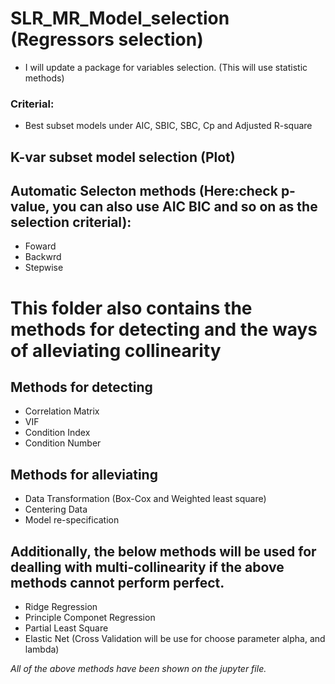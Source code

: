 # SLR_MR_Model_selection (Regressors selection)
* I will update a package for variables selection. (This will use statistic methods)

### Criterial:
* Best subset models under AIC, SBIC, SBC, Cp and Adjusted R-square

## K-var subset model selection (Plot)

## Automatic Selecton methods (Here:check p-value, you can also use AIC BIC and so on as the selection criterial):
* Foward
* Backwrd
* Stepwise

# This folder also contains the methods for detecting and the ways of alleviating collinearity
## Methods for detecting
* Correlation Matrix
* VIF
* Condition Index
* Condition Number

## Methods for alleviating
* Data Transformation (Box-Cox and Weighted least square)
* Centering Data
* Model re-specification
  
## Additionally, the below methods will be used for dealling with multi-collinearity if the above methods cannot perform perfect.
* Ridge Regression
* Principle Componet Regression
* Partial Least Square
* Elastic Net (Cross Validation will be use for choose parameter alpha, and lambda)

*All of the above methods have been shown on the jupyter file.*
